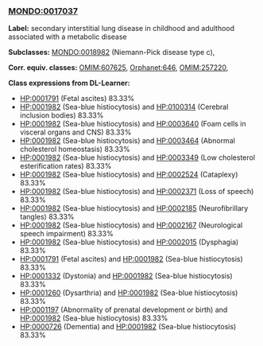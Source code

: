 
### [MONDO:0017037](http://purl.obolibrary.org/obo/MONDO_0017037)
**Label:** secondary interstitial lung disease in childhood and adulthood associated with a metabolic disease

**Subclasses:** [MONDO:0018982](http://purl.obolibrary.org/obo/MONDO_0018982) (Niemann-Pick disease type c), 

**Corr. equiv. classes:** [OMIM:607625](http://purl.obolibrary.org/obo/OMIM_607625), [Orphanet:646](http://www.orpha.net/ORDO/Orphanet_646), [OMIM:257220](http://purl.obolibrary.org/obo/OMIM_257220), 

**Class expressions from DL-Learner:**

- [HP:0001791](http://purl.obolibrary.org/obo/HP_0001791) (Fetal ascites) 83.33%
- [HP:0001982](http://purl.obolibrary.org/obo/HP_0001982) (Sea-blue histiocytosis) and [HP:0100314](http://purl.obolibrary.org/obo/HP_0100314) (Cerebral inclusion bodies) 83.33%
- [HP:0001982](http://purl.obolibrary.org/obo/HP_0001982) (Sea-blue histiocytosis) and [HP:0003640](http://purl.obolibrary.org/obo/HP_0003640) (Foam cells in visceral organs and CNS) 83.33%
- [HP:0001982](http://purl.obolibrary.org/obo/HP_0001982) (Sea-blue histiocytosis) and [HP:0003464](http://purl.obolibrary.org/obo/HP_0003464) (Abnormal cholesterol homeostasis) 83.33%
- [HP:0001982](http://purl.obolibrary.org/obo/HP_0001982) (Sea-blue histiocytosis) and [HP:0003349](http://purl.obolibrary.org/obo/HP_0003349) (Low cholesterol esterification rates) 83.33%
- [HP:0001982](http://purl.obolibrary.org/obo/HP_0001982) (Sea-blue histiocytosis) and [HP:0002524](http://purl.obolibrary.org/obo/HP_0002524) (Cataplexy) 83.33%
- [HP:0001982](http://purl.obolibrary.org/obo/HP_0001982) (Sea-blue histiocytosis) and [HP:0002371](http://purl.obolibrary.org/obo/HP_0002371) (Loss of speech) 83.33%
- [HP:0001982](http://purl.obolibrary.org/obo/HP_0001982) (Sea-blue histiocytosis) and [HP:0002185](http://purl.obolibrary.org/obo/HP_0002185) (Neurofibrillary tangles) 83.33%
- [HP:0001982](http://purl.obolibrary.org/obo/HP_0001982) (Sea-blue histiocytosis) and [HP:0002167](http://purl.obolibrary.org/obo/HP_0002167) (Neurological speech impairment) 83.33%
- [HP:0001982](http://purl.obolibrary.org/obo/HP_0001982) (Sea-blue histiocytosis) and [HP:0002015](http://purl.obolibrary.org/obo/HP_0002015) (Dysphagia) 83.33%
- [HP:0001791](http://purl.obolibrary.org/obo/HP_0001791) (Fetal ascites) and [HP:0001982](http://purl.obolibrary.org/obo/HP_0001982) (Sea-blue histiocytosis) 83.33%
- [HP:0001332](http://purl.obolibrary.org/obo/HP_0001332) (Dystonia) and [HP:0001982](http://purl.obolibrary.org/obo/HP_0001982) (Sea-blue histiocytosis) 83.33%
- [HP:0001260](http://purl.obolibrary.org/obo/HP_0001260) (Dysarthria) and [HP:0001982](http://purl.obolibrary.org/obo/HP_0001982) (Sea-blue histiocytosis) 83.33%
- [HP:0001197](http://purl.obolibrary.org/obo/HP_0001197) (Abnormality of prenatal development or birth) and [HP:0001982](http://purl.obolibrary.org/obo/HP_0001982) (Sea-blue histiocytosis) 83.33%
- [HP:0000726](http://purl.obolibrary.org/obo/HP_0000726) (Dementia) and [HP:0001982](http://purl.obolibrary.org/obo/HP_0001982) (Sea-blue histiocytosis) 83.33%


